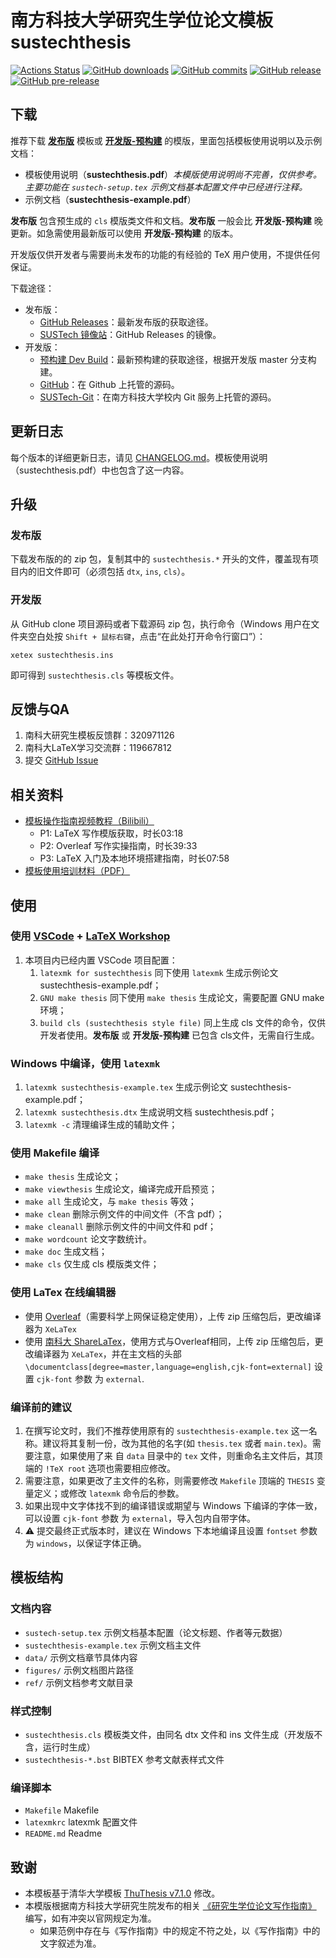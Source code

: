# 南方科技大学研究生学位论文模板 sustechthesis

[![Actions Status](https://github.com/SUSTech-CRA/sustech-master-thesis/actions/workflows/verify-compile.yml/badge.svg)](https://github.com/SUSTech-CRA/sustech-master-thesis/actions/workflows/verify-compile.yml)
[![GitHub downloads](https://img.shields.io/github/downloads/SUSTech-CRA/sustech-master-thesis/total)](https://github.com/SUSTech-CRA/sustech-master-thesis/releases)
[![GitHub commits](https://img.shields.io/github/commits-since/SUSTech-CRA/sustech-master-thesis/latest)](https://github.com/SUSTech-CRA/sustech-master-thesis/commits/master)
[![GitHub release](https://img.shields.io/github/v/release/SUSTech-CRA/sustech-master-thesis?&label=%E5%8F%91%E5%B8%83%E7%89%88)](https://github.com/SUSTech-CRA/sustech-master-thesis/releases/latest)
[![GitHub pre-release](https://img.shields.io/github/v/release/SUSTech-CRA/sustech-master-thesis?include_prereleases&label=%E5%BC%80%E5%8F%91%E7%89%88-%E9%A2%84%E6%9E%84%E5%BB%BA)](https://github.com/SUSTech-CRA/sustech-master-thesis/releases/tag/dev-latest)

## 下载

推荐下载 **[发布版](https://github.com/SUSTech-CRA/sustech-master-thesis/releases/latest)** 模板或 **[开发版-预构建](https://github.com/SUSTech-CRA/sustech-master-thesis/releases/tag/dev-latest)** 的模版，里面包括模板使用说明以及示例文档：

* 模板使用说明（**sustechthesis.pdf**）*本模版使用说明尚不完善，仅供参考。主要功能在 `sustech-setup.tex` 示例文档基本配置文件中已经进行注释。*
* 示例文档（**sustechthesis-example.pdf**）

**发布版** 包含预生成的 `cls` 模版类文件和文档。**发布版** 一般会比 **开发版-预构建** 晚更新。如急需使用最新版可以使用 **开发版-预构建** 的版本。

开发版仅供开发者与需要尚未发布的功能的有经验的 TeX 用户使用，不提供任何保证。

下载途径：

* 发布版：
  * [GitHub Releases](https://github.com/SUSTech-CRA/sustech-master-thesis/releases/latest)：最新发布版的获取途径。
  * [SUSTech 镜像站](https://mirrors.sustech.edu.cn/github-release/SUSTech-CRA/sustech-master-thesis/)：GitHub Releases 的镜像。
* 开发版：
  * [预构建 Dev Build](https://github.com/SUSTech-CRA/sustech-master-thesis/releases/tag/dev-latest)：最新预构建的获取途径，根据开发版 master 分支构建。
  * [GitHub](https://github.com/SUSTech-CRA/sustech-master-thesis)：在 Github 上托管的源码。
  * [SUSTech-Git](https://mirrors.sustech.edu.cn/git/liziwl/sustech-master-thesis)：在南方科技大学校内 Git 服务上托管的源码。

## 更新日志

每个版本的详细更新日志，请见 [CHANGELOG.md](CHANGELOG.md)。模板使用说明（sustechthesis.pdf）中也包含了这一内容。

## 升级
### 发布版

下载发布版的的 zip 包，复制其中的 `sustechthesis.*` 开头的文件，覆盖现有项目内的旧文件即可（必须包括 `dtx`, `ins`, `cls`）。

### 开发版

从 GitHub clone 项目源码或者下载源码 zip 包，执行命令（Windows 用户在文件夹空白处按 `Shift + 鼠标右键`，点击“在此处打开命令行窗口”）：

```shell
xetex sustechthesis.ins
```

即可得到 `sustechthesis.cls` 等模板文件。

## 反馈与QA
1. 南科大研究生模板反馈群：320971126
2. 南科大LaTeX学习交流群：119667812
3. 提交 [GitHub Issue](https://github.com/SUSTech-CRA/sustech-master-thesis/issues/new/choose)

## 相关资料

- [模板操作指南视频教程（Bilibili）](https://www.bilibili.com/video/BV1JU4y1g7bH)
  - P1: LaTeX 写作模版获取，时长03:18
  - P2: Overleaf 写作实操指南，时长39:33
  - P3: LaTeX 入门及本地环境搭建指南，时长07:58
- [模板使用培训材料（PDF）](https://github.com/SUSTech-CRA/latex-talk-master)

## 使用

### 使用 [VSCode](https://code.visualstudio.com/) + [LaTeX Workshop](https://marketplace.visualstudio.com/items?itemName=James-Yu.latex-workshop)
1. 本项目内已经内置 VSCode 项目配置：
   1. `latexmk for sustechthesis` 同下使用 `latexmk` 生成示例论文 sustechthesis-example.pdf；
   2. `GNU make thesis` 同下使用 `make thesis` 生成论文，需要配置 GNU make 环境；
   3. `build cls (sustechthesis style file)` 同上生成 cls 文件的命令，仅供开发者使用。**发布版** 或 **开发版-预构建** 已包含 cls文件，无需自行生成。

### Windows 中编译，使用 `latexmk`
1. `latexmk sustechthesis-example.tex` 生成示例论文 sustechthesis-example.pdf；
2. `latexmk sustechthesis.dtx` 生成说明文档 sustechthesis.pdf；
3. `latexmk -c` 清理编译生成的辅助文件；

### 使用 Makefile 编译
* `make thesis`     生成论文；
* `make viewthesis` 生成论文，编译完成开启预览；
* `make all`        生成论文，与 `make thesis` 等效；
* `make clean`      删除示例文件的中间文件（不含 pdf）；
* `make cleanall`   删除示例文件的中间文件和 pdf；
* `make wordcount`  论文字数统计。
* `make doc`     生成文档；
* `make cls`        仅生成 cls 模版类文件；

### 使用 LaTex 在线编辑器
* 使用 [Overleaf](https://www.overleaf.com/)（需要科学上网保证稳定使用），上传 zip 压缩包后，更改编译器为 `XeLaTex`
* 使用 [南科大 ShareLaTex](https://sharelatex.cra.moe/)，使用方式与Overleaf相同，上传 zip 压缩包后，更改编译器为 `XeLaTex`，并在主文档的头部 `\documentclass[degree=master,language=english,cjk-font=external]` 设置 `cjk-font` 参数 为 `external`.


### 编译前的建议

1. 在撰写论文时，我们不推荐使用原有的 `sustechthesis-example.tex` 这一名称。建议将其复制一份，改为其他的名字(如 `thesis.tex` 或者 `main.tex`)。需要注意，如果使用了来 自 `data` 目录中的 `tex` 文件，则重命名主文件后，其顶端的 `!TeX root` 选项也需要相应修改。
2. 需要注意，如果更改了主文件的名称，则需要修改 `Makefile` 顶端的 `THESIS` 变量定义；或修改 `latexmk` 命令后的参数。
3. 如果出现中文字体找不到的编译错误或期望与 Windows 下编译的字体一致，可以设置 `cjk-font` 参数 为 `external`，导入包内自带字体。
4. ⚠️ 提交最终正式版本时，建议在 Windows 下本地编译且设置 `fontset` 参数 为 `windows`，以保证字体正确。

## 模板结构

### 文档内容
* `sustech-setup.tex` 示例文档基本配置（论文标题、作者等元数据）
* `sustechthesis-example.tex` 示例文档主文件
* `data/` 示例文档章节具体内容
* `figures/` 示例文档图片路径
* `ref/` 示例文档参考文献目录

### 样式控制
* `sustechthesis.cls` 模板类文件，由同名 dtx 文件和 ins 文件生成（开发版不含，运行时生成）
* `sustechthesis-*.bst` BIBTEX 参考文献表样式文件

### 编译脚本
* `Makefile` Makefile
* `latexmkrc` latexmk 配置文件
* `README.md` Readme

## 致谢

* 本模板基于清华大学模板 [ThuThesis v7.1.0](https://github.com/tuna/thuthesis/releases/tag/v7.1.0) 修改。
* 本模版根据南方科技大学研究生院发布的相关 [《研究生学位论文写作指南》](https://gs.sustech.edu.cn/#/common/index?current_id=9&id=161&article_id=19) 编写，如有冲突以官网规定为准。
  * 如果范例中存在与《写作指南》中的规定不符之处，以《写作指南》中的文字叙述为准。
